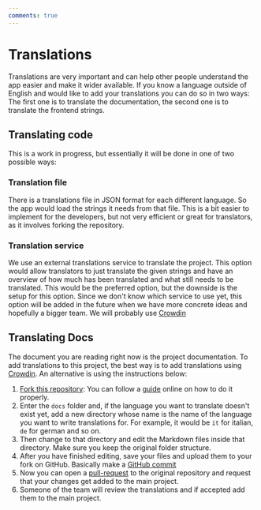```yaml
---
comments: true
---
```


# Translations
Translations are very important and can help other people understand the app easier and make it wider available. If you know a language outside of English and would like to add your translations you can do so in two ways: The first one is to translate the documentation, the second one is to translate the frontend strings.


## Translating code
This is a work in progress, but essentially it will be done in one of two possible ways:

### Translation file
There is a translations file in JSON format for each different language. So the app would load the strings it needs from that file. This is a bit easier to implement for the developers, but not very efficient or great for translators, as it involves forking the repository.

### Translation service
We use an external translations service to translate the project. This option would allow translators to just translate the given strings and have an overview of how much has been translated and what still needs to be translated. This would be the preferred option, but the downside is the setup for this option. Since we don't know which service to use yet, this option will be added in the future when we have more concrete ideas and hopefully a bigger team. We will probably use [Crowdin](https://crowdin.com/)

## Translating Docs
The document you are reading right now is the project documentation. To add translations to this project, the best way is to add translations using [Crowdin](https://crowdin.com/project/raspirus). An alternative is using the instructions below:

1. [Fork this repository](https://github.com/Raspirus/docs/fork): You can follow a [guide](https://docs.github.com/en/get-started/quickstart/fork-a-repo) online on how to do it properly.
2. Enter the `docs` folder and, if the language you want to translate doesn't exist yet, add a new directory whose name is the name of the language you want to write translations for. For example, it would be `it` for italian, `de` for german and so on.
3. Then change to that directory and edit the Markdown files inside that directory. Make sure you keep the original folder structure.
4. After you have finished editing, save your files and upload them to your fork on GitHub. Basically make a [GitHub commit](https://docs.github.com/en/desktop/contributing-and-collaborating-using-github-desktop/making-changes-in-a-branch/committing-and-reviewing-changes-to-your-project)
5. Now you can open a [pull-request](https://docs.github.com/en/pull-requests/collaborating-with-pull-requests/proposing-changes-to-your-work-with-pull-requests/creating-a-pull-request) to the original repository and request that your changes get added to the main project.
6. Someone of the team will review the translations and if accepted add them to the main project.